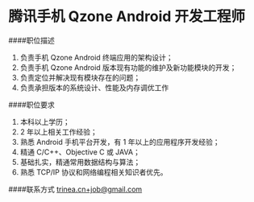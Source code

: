 腾讯手机 Qzone Android 开发工程师
==========

####职位描述
1. 负责手机 Qzone Android 终端应用的架构设计；
2. 负责手机 Qzone Android 版本现有功能的维护及新功能模块的开发；
3. 负责定位并解决现有模块存在的问题；
4. 负责承担版本的系统设计、性能及内存调优工作

####职位要求 
1. 本科以上学历；
2. 2 年以上相关工作经验；
3. 熟悉 Android 手机平台开发，有 1 年以上的应用程序开发经验；
4. 精通 C/C++、Objective C 或 JAVA；
5. 基础扎实，精通常用数据结构与算法；
6. 熟悉 TCP/IP 协议和网络编程相关知识者优先。

####联系方式
[trinea.cn+job@gmail.com](mailto:trinea.cn+job@gmail.com)  
